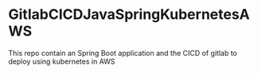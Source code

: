 # GitlabCICDJavaSpringKubernetesAWS
This repo contain an Spring Boot application and the CICD of gitlab to deploy using kubernetes in AWS
